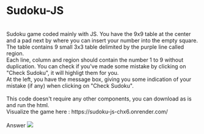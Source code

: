 # Sudoku-JS
<br>
Sudoku game coded mainly with JS.
You have the 9x9 table at the center and a pad next by where you can insert your number into the empty square. The table contains 9 small 3x3 table delimited by the purple line called region. <br>
Each line, column and region should contain the number 1 to 9 without duplication. You can check if you've made some mistake by clicking on "Check Sudoku", it will highligt them for you. <br>
At the left, you have the message box, giving you some indication of your mistake (if any) when clicking on "Check Sudoku". <br>
<br>
This code doesn't require any other components, you can download as is and run the html.
<br> 
Visualize the game here : https://sudoku-js-chx6.onrender.com/ <br> <br>
Answer
<img src="https://github.com/ChanFrancis/Sudoku-JS/assets/108381402/cfd5aa13-acbe-4e58-b344-62dbdfec9bc4">
